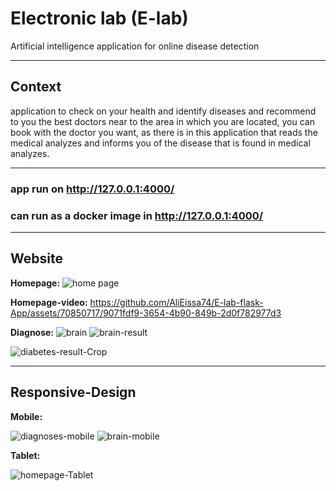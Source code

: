 # Electronic lab (E-lab)
Artificial intelligence application for online disease detection
___________________________________________________
## Context
application to check on your health and identify diseases and recommend to you the best doctors near to the area in which you are located, you can book with the doctor you want, as there is in this application that reads the medical analyzes and informs you of the disease that is found in medical analyzes.
___________________________________________________
### app run on http://127.0.0.1:4000/
### can run as a docker image in http://127.0.0.1:4000/
___________________________________________________
## Website 
**Homepage:**
![home page ](https://github.com/AliEissa74/E-lab-flask-App/assets/70850717/8d8cdc3e-1d23-4e95-913e-66f380941f75)

**Homepage-video:**
https://github.com/AliEissa74/E-lab-flask-App/assets/70850717/9071fdf9-3654-4b90-849b-2d0f782977d3

**Diagnose:**
![brain](https://github.com/AliEissa74/E-lab-flask-App/assets/70850717/d9855d0e-8c5b-465f-a1a5-a39d504a6513)
![brain-result](https://github.com/AliEissa74/E-lab-flask-App/assets/70850717/18a14bed-73d1-4b2f-8233-0db52f3b916f)

![diabetes-result-Crop](https://github.com/AliEissa74/E-lab-flask-App/assets/70850717/2c14dc7b-2f33-402b-b967-c6b42c0f7c15)

___________________________________________________
## Responsive-Design
**Mobile:**

![diagnoses-mobile](https://github.com/AliEissa74/E-lab-flask-App/assets/70850717/897dc662-c66b-4e8f-9f21-48b80579475f)
![brain-mobile](https://github.com/AliEissa74/E-lab-flask-App/assets/70850717/4286d76b-5cc9-43d1-8ffa-77880c6cf31e)



**Tablet:**

![homepage-Tablet](https://github.com/AliEissa74/E-lab-flask-App/assets/70850717/b398614b-f15b-4f51-adbc-b505142f5310)

